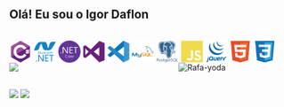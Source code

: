## Olá! Eu sou o Igor Daflon

<div style="display: inline_block; width: 100%;"><br>
  <img align="center" alt="Rafa-Csharp" width="40" src="https://raw.githubusercontent.com/devicons/devicon/master/icons/csharp/csharp-original.svg">  
  <img align="center" alt="CSS" width="40" src="https://github.com/devicons/devicon/blob/master/icons/dot-net/dot-net-plain-wordmark.svg">
  <img align="center" alt="CSS" width="40" src="https://github.com/devicons/devicon/blob/master/icons/dotnetcore/dotnetcore-original.svg">
  <img align="center" alt="CSS" width="40" src="https://github.com/devicons/devicon/blob/master/icons/visualstudio/visualstudio-plain.svg">
  <img align="center" alt="CSS" width="40" src="https://github.com/devicons/devicon/blob/master/icons/vscode/vscode-original.svg">
  <img align="center" alt="CSS" width="40" src="https://github.com/devicons/devicon/blob/master/icons/mysql/mysql-original-wordmark.svg">
  <img align="center" alt="CSS" width="40" src="https://github.com/devicons/devicon/blob/master/icons/postgresql/postgresql-plain-wordmark.svg">
  
  <img align="center" alt="Js" width="40" src="https://raw.githubusercontent.com/devicons/devicon/master/icons/javascript/javascript-plain.svg">
  <img align="center" alt="Js" width="40" src="https://github.com/devicons/devicon/blob/master/icons/jquery/jquery-plain-wordmark.svg">
  <img align="center" alt="HTML" width="40" src="https://raw.githubusercontent.com/devicons/devicon/master/icons/html5/html5-original.svg">
  <img align="center" alt="CSS" width="40" src="https://raw.githubusercontent.com/devicons/devicon/master/icons/css3/css3-original.svg">   
  
  
  <img align="right" width="200" alt="Rafa-yoda" src="https://media1.giphy.com/media/zwDNti5vWFujS/giphy.gif?cid=ecf05e47l0lycmete9z7rakykh4g3m9d6n6uhjb2zri6gmil&rid=giphy.gif&ct=g">
</div>
  
 <div style="width: 100%;">
  <a href="https://github.com/igordaflon">
  <img height="170em" src="https://github-readme-stats.vercel.app/api/top-langs/?username=igordaflon&layout=compact&langs_count=7&theme=onedark"/>
</div> 

  
  ##
  
  
<div>  
 <a href = "mailto:igordafloncouto@gmail.com"><img src="https://img.shields.io/badge/-Gmail-%23333?style=for-the-badge&logo=gmail&logoColor=white" target="_blank"></a>
 <a href="https://www.linkedin.com/in/igor-daflon" target="_blank"><img src="https://img.shields.io/badge/-LinkedIn-%230077B5?style=for-the-badge&logo=linkedin&logoColor=white" target="_blank"></a> 
 
 
</div>
